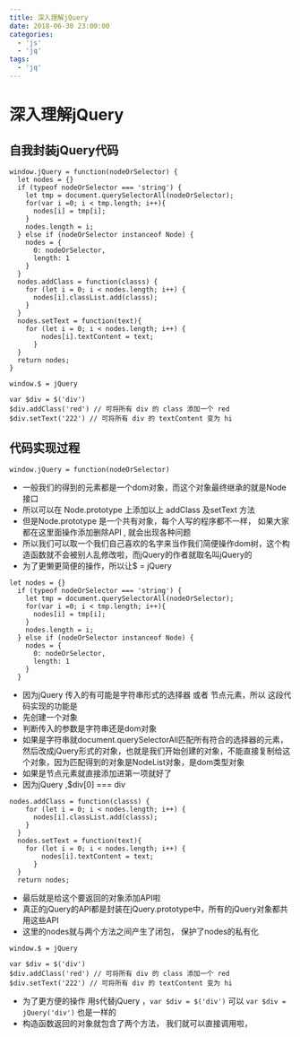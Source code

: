 ```yaml
---
title: 深入理解jQuery
date: 2018-06-30 23:00:00
categories:
  - 'js'
  - 'jq'
tags:
  - 'jq'
---
```


# 深入理解jQuery

## 自我封装jQuery代码
```
window.jQuery = function(nodeOrSelector) {
  let nodes = {}
  if (typeof nodeOrSelector === 'string') {
    let tmp = document.querySelectorAll(nodeOrSelector);
    for(var i =0; i < tmp.length; i++){
      nodes[i] = tmp[i];
    }
    nodes.length = i;
  } else if (nodeOrSelector instanceof Node) {
    nodes = {
      0: nodeOrSelector,
      length: 1
    }
  }
  nodes.addClass = function(classs) {
    for (let i = 0; i < nodes.length; i++) {
      nodes[i].classList.add(classs);
    }
  }
  nodes.setText = function(text){
    for (let i = 0; i < nodes.length; i++) {
        nodes[i].textContent = text;
      }
  }
  return nodes;
}

window.$ = jQuery

var $div = $('div')
$div.addClass('red') // 可将所有 div 的 class 添加一个 red
$div.setText('222') // 可将所有 div 的 textContent 变为 hi
```

## 代码实现过程
```
window.jQuery = function(nodeOrSelector) 
```
- 一般我们的得到的元素都是一个dom对象，而这个对象最终继承的就是Node接口
- 所以可以在 Node.prototype 上添加以上 addClass 及setText 方法
- 但是Node.prototype 是一个共有对象，每个人写的程序都不一样， 如果大家都在这里面操作添加删除API  ,   就会出现各种问题
- 所以我们可以取一个我们自己喜欢的名字来当作我们简便操作dom树，这个构造函数就不会被别人乱修改啦，而jQuery的作者就取名叫jQuery的
- 为了更懒更简便的操作，所以让$ = jQuery

```
let nodes = {}
  if (typeof nodeOrSelector === 'string') {
    let tmp = document.querySelectorAll(nodeOrSelector);
    for(var i =0; i < tmp.length; i++){
      nodes[i] = tmp[i];
    }
    nodes.length = i;
  } else if (nodeOrSelector instanceof Node) {
    nodes = {
      0: nodeOrSelector,
      length: 1
    }
  }
```

- 因为jQuery 传入的有可能是字符串形式的选择器 或者 节点元素，所以   这段代码实现的功能是
- 先创建一个对象
- 判断传入的参数是字符串还是dom对象
- 如果是字符串就document.querySelectorAll匹配所有符合的选择器的元素，然后改成jQuery形式的对象，也就是我们开始创建的对象，不能直接复制给这个对象，因为匹配得到的对象是NodeList对象，是dom类型对象
- 如果是节点元素就直接添加进第一项就好了
- 因为jQuery ,$div[0] === div

```
nodes.addClass = function(classs) {
    for (let i = 0; i < nodes.length; i++) {
      nodes[i].classList.add(classs);
    }
  }
  nodes.setText = function(text){
    for (let i = 0; i < nodes.length; i++) {
        nodes[i].textContent = text;
      }
  }
  return nodes;
```

  - 最后就是给这个要返回的对象添加API啦
  - 真正的jQuery的API都是封装在jQuery.prototype中，所有的jQuery对象都共用这些API
  - 这里的nodes就与两个方法之间产生了闭包， 保护了nodes的私有化

```
window.$ = jQuery

var $div = $('div')
$div.addClass('red') // 可将所有 div 的 class 添加一个 red
$div.setText('222') // 可将所有 div 的 textContent 变为 hi
```

- 为了更方便的操作 用`$`代替jQuery  ，`var $div = $('div')` 可以 `var $div = jQuery('div')` 也是一样的
- 构造函数返回的对象就包含了两个方法，  我们就可以直接调用啦， 


